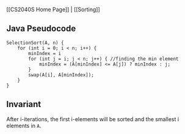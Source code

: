 [[CS2040S Home Page]] | [[Sorting]]

## Java Pseudocode
```
SelectionSort(A, n) {
	for (int i = 0; i < n; i++) {
		minIndex = i
		for (int j = i; j < n; j++) { //finding the min element
			minIndex = (A[minIndex] <= A[j]) ? minIndex : j;
		}
		swap(A[i], A[minIndex]);
	}
}
```

## Invariant 

After i-iterations, the first i-elements will be sorted and the smallest i elements in `A`.